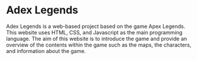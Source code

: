 # Adex Legends
Adex Legends is a web-based project based on the game Apex Legends. This website uses HTML, CSS, and Javascript as the main programming language. The aim of this website is to introduce the game and provide an overview of the contents within the game such as the maps, the characters, and information about the game.
